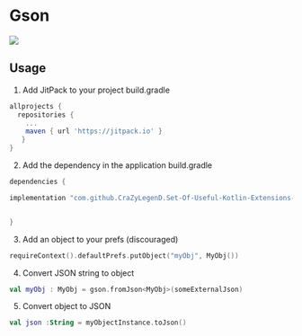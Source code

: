 # Gson

[![](https://jitpack.io/v/CraZyLegenD/Set-Of-Useful-Kotlin-Extensions-and-Helpers.svg)](https://jitpack.io/#CraZyLegenD/Set-Of-Useful-Kotlin-Extensions-and-Helpers)


## Usage
1. Add JitPack to your project build.gradle

```gradle
allprojects {
  repositories {
    ...
    maven { url 'https://jitpack.io' }
   }
}
```

2. Add the dependency in the application build.gradle

```gradle
dependencies {

implementation "com.github.CraZyLegenD.Set-Of-Useful-Kotlin-Extensions-and-Helpers:gson:$utilsVersion"


}
```

3. Add an object to your prefs (discouraged)
```kotlin
requireContext().defaultPrefs.putObject("myObj", MyObj())
```

4. Convert JSON string to object
```kotlin
val myObj : MyObj = gson.fromJson<MyObj>(someExternalJson)
```

5. Convert object to JSON
```kotlin
val json :String = myObjectInstance.toJson()
```
